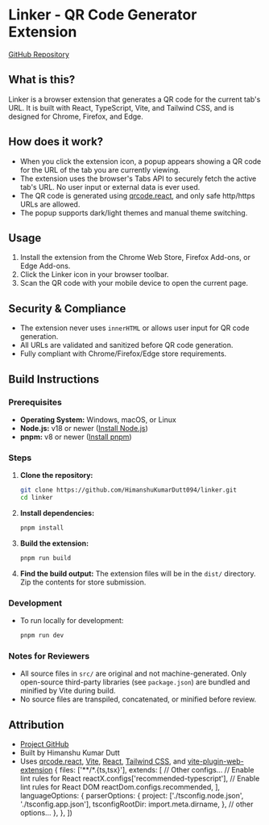 # Linker - QR Code Generator Extension

[GitHub Repository](https://github.com/HimanshuKumarDutt094/linker)

## What is this?

Linker is a browser extension that generates a QR code for the current tab's URL. It is built with React, TypeScript, Vite, and Tailwind CSS, and is designed for Chrome, Firefox, and Edge.

## How does it work?

- When you click the extension icon, a popup appears showing a QR code for the URL of the tab you are currently viewing.
- The extension uses the browser's Tabs API to securely fetch the active tab's URL. No user input or external data is ever used.
- The QR code is generated using [qrcode.react](https://github.com/zpao/qrcode.react), and only safe http/https URLs are allowed.
- The popup supports dark/light themes and manual theme switching.

## Usage

1. Install the extension from the Chrome Web Store, Firefox Add-ons, or Edge Add-ons.
2. Click the Linker icon in your browser toolbar.
3. Scan the QR code with your mobile device to open the current page.

## Security & Compliance

- The extension never uses `innerHTML` or allows user input for QR code generation.
- All URLs are validated and sanitized before QR code generation.
- Fully compliant with Chrome/Firefox/Edge store requirements.

## Build Instructions

### Prerequisites

- **Operating System:** Windows, macOS, or Linux
- **Node.js:** v18 or newer ([Install Node.js](https://nodejs.org/en/download/))
- **pnpm:** v8 or newer ([Install pnpm](https://pnpm.io/installation))

### Steps

1. **Clone the repository:**

   ```sh
   git clone https://github.com/HimanshuKumarDutt094/linker.git
   cd linker
   ```

2. **Install dependencies:**

   ```sh
   pnpm install
   ```

3. **Build the extension:**

   ```sh
   pnpm run build
   ```

4. **Find the build output:**
   The extension files will be in the `dist/` directory. Zip the contents for store submission.

### Development

- To run locally for development:
  ```sh
  pnpm run dev
  ```

### Notes for Reviewers

- All source files in `src/` are original and not machine-generated. Only open-source third-party libraries (see `package.json`) are bundled and minified by Vite during build.
- No source files are transpiled, concatenated, or minified before review.

## Attribution

- [Project GitHub](https://github.com/HimanshuKumarDutt094/linker)
- Built by Himanshu Kumar Dutt
- Uses [qrcode.react](https://github.com/zpao/qrcode.react), [Vite](https://vitejs.dev/), [React](https://react.dev/), [Tailwind CSS](https://tailwindcss.com/), and [vite-plugin-web-extension](https://github.com/aklinker1/vite-plugin-web-extension)
  {
  files: ['**/*.{ts,tsx}'],
  extends: [
  // Other configs...
  // Enable lint rules for React
  reactX.configs['recommended-typescript'],
  // Enable lint rules for React DOM
  reactDom.configs.recommended,
  ],
  languageOptions: {
  parserOptions: {
  project: ['./tsconfig.node.json', './tsconfig.app.json'],
  tsconfigRootDir: import.meta.dirname,
  },
  // other options...
  },
  },
  ])

```

```
